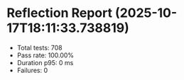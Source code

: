 # Reflection Report (2025-10-17T18:11:33.738819)

- Total tests: 708
- Pass rate: 100.00%
- Duration p95: 0 ms
- Failures: 0

